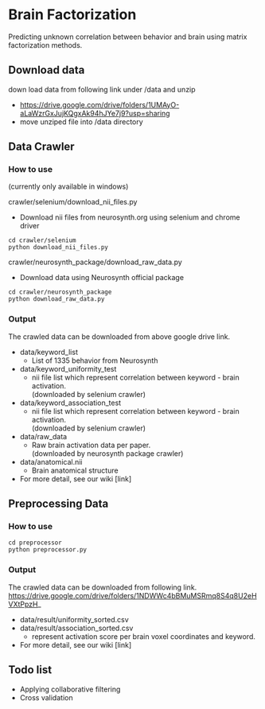 # Brain Factorization
Predicting unknown correlation between behavior and brain using matrix factorization methods.

## Download data
down load data from following link under /data and unzip
* https://drive.google.com/drive/folders/1UMAyO-aLaWzrGxJujKQgxAk94hJYe7j9?usp=sharing
* move unziped file into /data directory

## Data Crawler
### How to use
(currently only available in windows)

crawler/selenium/download_nii_files.py
* Download nii files from neurosynth.org using selenium and chrome driver
```
cd crawler/selenium
python download_nii_files.py
```
crawler/neurosynth_package/download_raw_data.py
  * Download data using Neurosynth official package
```
cd crawler/neurosynth_package
python download_raw_data.py
```

### Output
The crawled data can be downloaded from above google drive link.
* data/keyword_list
  * List of 1335 behavior from Neurosynth
* data/keyword_uniformity_test
  * nii file list which represent correlation between keyword - brain activation.  
  (downloaded by selenium crawler)
* data/keyword_association_test
  * nii file list which represent correlation between keyword - brain activation.  
  (downloaded by selenium crawler)
* data/raw_data
  * Raw brain activation data per paper.  
  (downloaded by neurosynth package crawler)
* data/anatomical.nii
  * Brain anatomical structure
* For more detail, see our wiki [link]


## Preprocessing Data
### How to use
```
cd preprocessor
python preprocessor.py
```
### Output
The crawled data can be downloaded from following link.
https://drive.google.com/drive/folders/1NDWWc4bBMuMSRmq8S4q8U2eHVXtPpzH_

* data/result/uniformity_sorted.csv
* data/result/association_sorted.csv
  * represent activation score per brain voxel coordinates and keyword.
* For more detail, see our wiki [link]


## Todo list
- Applying collaborative filtering
- Cross validation
